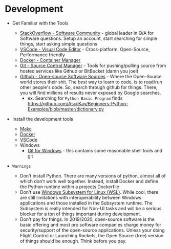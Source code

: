 # Development

- Get Familiar with the Tools
  - [StackOverflow - Software Community](https://stackoverflow.com/) - global leader in Q/A for Software questions. Setup an account, start searching for simple things, start asking simple questions
  - [VSCode - Visual Code Editor](https://code.visualstudio.com/) - Cross-platform, Open-Source, Performance friendly
  - [Docker - Container Manager](https://www.docker.com/)
  - [Git - Source Control Manager](https://git-scm.com/) - Tools for pushing/pulling source from hosted services like Github or BitBucket (damn you joel)
  - [Github - Open-source Software Sources](https://github.com) - Where the Open-Source world stores their shit. The *best* way to learn to code, is to read/run other people's code. So, search through github for things. There, you will find millions of results never exposed by Google searches.
    - ex. Searching for `Python Basic Program` finds https://github.com/AsciiKay/Beginners-Python-Examples/blob/master/dictionary.py 
- Install the development tools
  - [Make](http://gnuwin32.sourceforge.net/packages/make.htm)
  - [Docker](https://docs.docker.com/docker-for-windows/)
  - [VSCode](https://code.visualstudio.com)
  - Windows
    - [Git for Windows](https://gitforwindows.org/) - this contains some reasonable shell tools and git
   
- `Warnings`
  - Don't install Python. There are many versions of python, almost all of which don't work well together. Instead, install Docker and define the Python runtime within a projects Dockerfile
  - Don't use [Windows Subsystem for Linux (WSL)](https://docs.microsoft.com/en-us/windows/wsl/install-win10). While cool, there are still limitations with interoperability between Windows applications and those installed in the Subsystem runtime. The Subsystem is really intended for Non-UI tasks and will be a serious blocker for a ton of things important during development.
  - Don't pay for things. In 2019/2020, open-source software is the basic offering and most pro software companies charge money for security/support of the open-source applications. Unless your doing Flight Control or Launching Rockets, the Open Source (free) version of things should be enough. Think before you pay.
